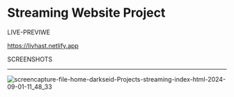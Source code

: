 # Streaming Website Project 

LIVE-PREVIWE

https://livhast.netlify.app

SCREENSHOTS 
____________________________________________________________


![screencapture-file-home-darkseid-Projects-streaming-index-html-2024-09-01-11_48_33](https://github.com/user-attachments/assets/4a0b3b42-423e-4e3b-89e0-ad5b92a5603c)
